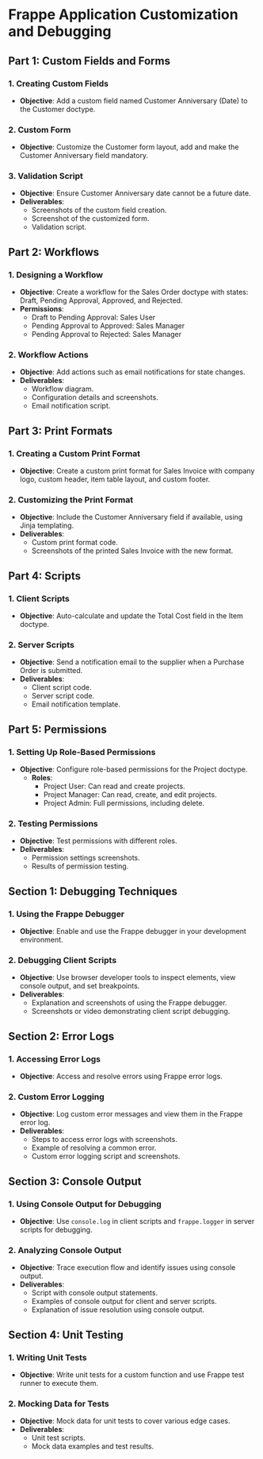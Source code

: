 # Frappe Application Customization and Debugging

## Part 1: Custom Fields and Forms

### 1. Creating Custom Fields
- **Objective**: Add a custom field named Customer Anniversary (Date) to the Customer doctype.

### 2. Custom Form
- **Objective**: Customize the Customer form layout, add and make the Customer Anniversary field mandatory.

### 3. Validation Script
- **Objective**: Ensure Customer Anniversary date cannot be a future date.
- **Deliverables**:
  - Screenshots of the custom field creation.
  - Screenshot of the customized form.
  - Validation script.

## Part 2: Workflows

### 1. Designing a Workflow
- **Objective**: Create a workflow for the Sales Order doctype with states: Draft, Pending Approval, Approved, and Rejected.
- **Permissions**:
  - Draft to Pending Approval: Sales User
  - Pending Approval to Approved: Sales Manager
  - Pending Approval to Rejected: Sales Manager

### 2. Workflow Actions
- **Objective**: Add actions such as email notifications for state changes.
- **Deliverables**:
  - Workflow diagram.
  - Configuration details and screenshots.
  - Email notification script.

## Part 3: Print Formats

### 1. Creating a Custom Print Format
- **Objective**: Create a custom print format for Sales Invoice with company logo, custom header, item table layout, and custom footer.

### 2. Customizing the Print Format
- **Objective**: Include the Customer Anniversary field if available, using Jinja templating.
- **Deliverables**:
  - Custom print format code.
  - Screenshots of the printed Sales Invoice with the new format.

## Part 4: Scripts

### 1. Client Scripts
- **Objective**: Auto-calculate and update the Total Cost field in the Item doctype.

### 2. Server Scripts
- **Objective**: Send a notification email to the supplier when a Purchase Order is submitted.
- **Deliverables**:
  - Client script code.
  - Server script code.
  - Email notification template.

## Part 5: Permissions

### 1. Setting Up Role-Based Permissions
- **Objective**: Configure role-based permissions for the Project doctype.
  - **Roles**:
    - Project User: Can read and create projects.
    - Project Manager: Can read, create, and edit projects.
    - Project Admin: Full permissions, including delete.

### 2. Testing Permissions
- **Objective**: Test permissions with different roles.
- **Deliverables**:
  - Permission settings screenshots.
  - Results of permission testing.

## Section 1: Debugging Techniques

### 1. Using the Frappe Debugger
- **Objective**: Enable and use the Frappe debugger in your development environment.

### 2. Debugging Client Scripts
- **Objective**: Use browser developer tools to inspect elements, view console output, and set breakpoints.
- **Deliverables**:
  - Explanation and screenshots of using the Frappe debugger.
  - Screenshots or video demonstrating client script debugging.

## Section 2: Error Logs

### 1. Accessing Error Logs
- **Objective**: Access and resolve errors using Frappe error logs.

### 2. Custom Error Logging
- **Objective**: Log custom error messages and view them in the Frappe error log.
- **Deliverables**:
  - Steps to access error logs with screenshots.
  - Example of resolving a common error.
  - Custom error logging script and screenshots.

## Section 3: Console Output

### 1. Using Console Output for Debugging
- **Objective**: Use `console.log` in client scripts and `frappe.logger` in server scripts for debugging.

### 2. Analyzing Console Output
- **Objective**: Trace execution flow and identify issues using console output.
- **Deliverables**:
  - Script with console output statements.
  - Examples of console output for client and server scripts.
  - Explanation of issue resolution using console output.

## Section 4: Unit Testing

### 1. Writing Unit Tests
- **Objective**: Write unit tests for a custom function and use Frappe test runner to execute them.

### 2. Mocking Data for Tests
- **Objective**: Mock data for unit tests to cover various edge cases.
- **Deliverables**:
  - Unit test scripts.
  - Mock data examples and test results.
